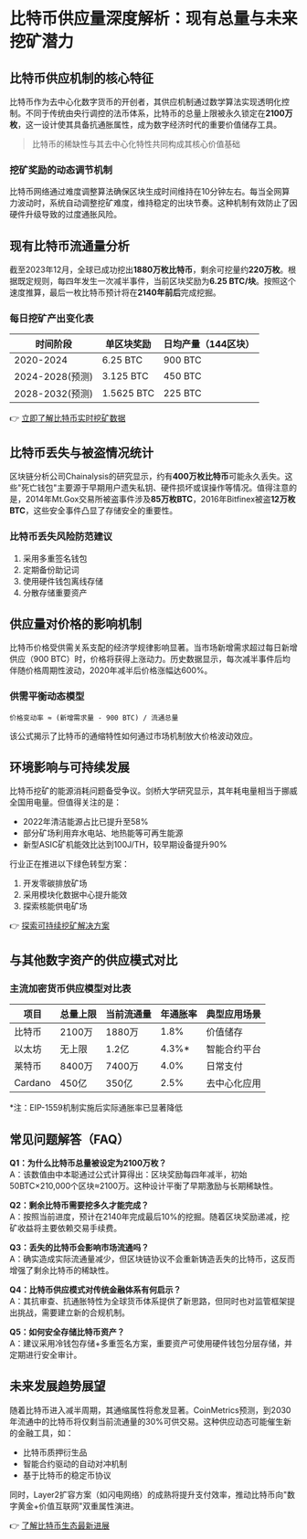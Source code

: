 # 比特币供应量深度解析：现有总量与未来挖矿潜力

## 比特币供应机制的核心特征

比特币作为去中心化数字货币的开创者，其供应机制通过数学算法实现透明化控制。不同于传统由央行调控的法币体系，比特币的总量上限被永久锁定在**2100万枚**，这一设计使其具备抗通胀属性，成为数字经济时代的重要价值储存工具。

> 比特币的稀缺性与其去中心化特性共同构成其核心价值基础

### 挖矿奖励的动态调节机制
比特币网络通过难度调整算法确保区块生成时间维持在10分钟左右。每当全网算力波动时，系统自动调整挖矿难度，维持稳定的出块节奏。这种机制有效防止了因硬件升级导致的过度通胀风险。

## 现有比特币流通量分析

截至2023年12月，全球已成功挖出**1880万枚比特币**，剩余可挖量约**220万枚**。根据既定规则，每四年发生一次减半事件，当前区块奖励为**6.25 BTC/块**。按照这个速度推算，最后一枚比特币预计将在**2140年前后**完成挖掘。

### 每日挖矿产出变化表
| 时间阶段       | 单区块奖励 | 日均产量（144区块） |
|----------------|------------|---------------------|
| 2020-2024      | 6.25 BTC   | 900 BTC             |
| 2024-2028(预测)| 3.125 BTC  | 450 BTC             |
| 2028-2032(预测)| 1.5625 BTC | 225 BTC             |

👉 [立即了解比特币实时挖矿数据](https://bit.ly/okx_welcome)

## 比特币丢失与被盗情况统计

区块链分析公司Chainalysis的研究显示，约有**400万枚比特币**可能永久丢失。这些"死亡钱包"主要源于早期用户遗失私钥、硬件损坏或误操作等情况。值得注意的是，2014年Mt.Gox交易所被盗事件涉及**85万枚BTC**，2016年Bitfinex被盗**12万枚BTC**，这些安全事件凸显了存储安全的重要性。

### 比特币丢失风险防范建议
1. 采用多重签名钱包
2. 定期备份助记词
3. 使用硬件钱包离线存储
4. 分散存储重要资产

## 供应量对价格的影响机制

比特币价格受供需关系支配的经济学规律影响显著。当市场新增需求超过每日新增供应（900 BTC）时，价格将获得上涨动力。历史数据显示，每次减半事件后均伴随价格周期性波动，2020年减半后价格涨幅达600%。

### 供需平衡动态模型
```
价格变动率 ≈ (新增需求量 - 900 BTC) / 流通总量
```
该公式揭示了比特币的通缩特性如何通过市场机制放大价格波动效应。

## 环境影响与可持续发展

比特币挖矿的能源消耗问题备受争议。剑桥大学研究显示，其年耗电量相当于挪威全国用电量。但值得关注的是：
- 2022年清洁能源占比已提升至58%
- 部分矿场利用弃水电站、地热能等可再生能源
- 新型ASIC矿机能效比达到100J/TH，较早期设备提升90%

行业正在推进以下绿色转型方案：
1. 开发零碳排放矿场
2. 采用模块化数据中心提升能效
3. 探索核能供电矿场

👉 [探索可持续挖矿解决方案](https://bit.ly/okx_welcome)

## 与其他数字资产的供应模式对比

### 主流加密货币供应模型对比表
| 项目      | 总量上限 | 当前流通量 | 年通胀率 | 典型应用场景       |
|-----------|----------|------------|----------|--------------------|
| 比特币    | 2100万   | 1880万     | 1.8%     | 价值储存           |
| 以太坊    | 无上限   | 1.2亿      | 4.3%*    | 智能合约平台       |
| 莱特币    | 8400万   | 7400万     | 4.0%     | 日常支付           |
| Cardano   | 450亿    | 350亿      | 2.5%     | 去中心化应用       |

*注：EIP-1559机制实施后实际通胀率已显著降低

## 常见问题解答（FAQ）

**Q1：为什么比特币总量被设定为2100万枚？**  
A：该数值由中本聪通过公式计算得出：区块奖励每四年减半，初始50BTC×210,000个区块≈2100万。这种设计平衡了早期激励与长期稀缺性。

**Q2：剩余比特币需要挖多久才能完成？**  
A：按照当前进度，预计在2140年完成最后10%的挖掘。随着区块奖励递减，挖矿收益将主要依赖交易手续费。

**Q3：丢失的比特币会影响市场流通吗？**  
A：确实造成实际流通量减少，但区块链协议不会重新铸造丢失的比特币，这反而增强了剩余比特币的稀缺性。

**Q4：比特币供应模式对传统金融体系有何启示？**  
A：其抗审查、抗通胀特性为全球货币体系提供了新思路，但同时也对监管框架提出挑战，需要建立新的合规机制。

**Q5：如何安全存储比特币资产？**  
A：建议采用冷钱包存储+多重签名方案，重要资产可使用硬件钱包分层存储，并定期进行安全审计。

## 未来发展趋势展望

随着比特币进入减半周期，其通缩属性将愈发显著。CoinMetrics预测，到2030年流通中的比特币将仅剩当前流通量的30%可供交易。这种供应动态可能催生新的金融工具，如：
- 比特币质押衍生品
- 智能合约驱动的自动对冲机制
- 基于比特币的稳定币协议

同时，Layer2扩容方案（如闪电网络）的成熟将提升支付效率，推动比特币向"数字黄金+价值互联网"双重属性演进。

👉 [了解比特币生态最新进展](https://bit.ly/okx_welcome)